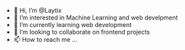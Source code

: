 - 👋 Hi, I’m @Laytix
- 👀 I’m interested in Machine Learning and web develpment
- 🌱 I’m currently learning web development
- 💞️ I’m looking to collaborate on frontend projects
- 📫 How to reach me ...

<!---
Laytix/Laytix is a ✨ special ✨ repository because its `README.md` (this file) appears on your GitHub profile.
You can click the Preview link to take a look at your changes.
--->
